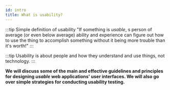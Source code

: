 ```yaml
---
id: intro
title: What is usability?
---
```


:::tip Simple definition of usability
"If something is *usable*, s person of average (or even below average) ability and experience can figure out how to use the thing to accomplish something without it being more trouble than it's worth!"
:::

:::tip 
Usability is about people and how they understand and use things, not technology.
:::

**We will discuss some of the main and effective guidelines and principles for designing *usable* web applications' user interfaces. We will also go over simple strategies for conducting usability testing.**
